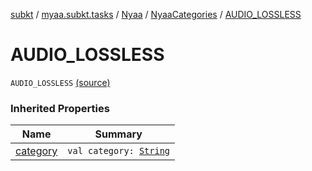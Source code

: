 [subkt](../../../index.md) / [myaa.subkt.tasks](../../index.md) / [Nyaa](../index.md) / [NyaaCategories](index.md) / [AUDIO_LOSSLESS](./-a-u-d-i-o_-l-o-s-s-l-e-s-s.md)

# AUDIO_LOSSLESS

`AUDIO_LOSSLESS` [(source)](https://github.com/Myaamori/SubKt/blob/0.1.12/src/main/kotlin/myaa/subkt/tasks/tasks.kt#L785)

### Inherited Properties

| Name | Summary |
|---|---|
| [category](category.md) | `val category: `[`String`](https://kotlinlang.org/api/latest/jvm/stdlib/kotlin/-string/index.html) |

